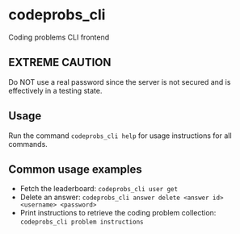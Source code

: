 # codeprobs_cli

Coding problems CLI frontend

## EXTREME CAUTION

Do NOT use a real password since the server is not secured and is effectively in a testing state.

## Usage

Run the command `codeprobs_cli help` for usage instructions for all commands.

## Common usage examples

- Fetch the leaderboard: `codeprobs_cli user get`
- Delete an answer: `codeprobs_cli answer delete <answer id> <username> <password>`
- Print instructions to retrieve the coding problem collection: `codeprobs_cli problem instructions`
